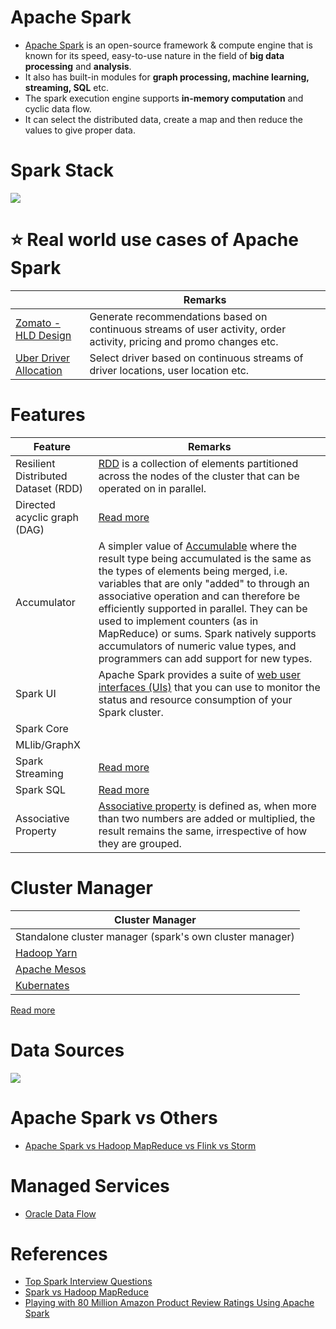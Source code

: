 # Apache Spark
- [Apache Spark](https://spark.apache.org) is an open-source framework & compute engine that is known for its speed, easy-to-use nature in the field of **big data processing** and **analysis**.
- It also has built-in modules for **graph processing, machine learning, streaming, SQL** etc.
- The spark execution engine supports **in-memory computation** and cyclic data flow.
- It can select the distributed data, create a map and then reduce the values to give proper data.

# Spark Stack

![](https://www.altexsoft.com/media/2021/06/word-image-14.png)

# :star: Real world use cases of Apache Spark

|                                                                                              | Remarks                                                                                                               |
|----------------------------------------------------------------------------------------------|-----------------------------------------------------------------------------------------------------------------------|
| [Zomato - HLD Design](../../../0_UseCaseDesigns/FoodOrderingZomatoSwiggy/Readme.md)     | Generate recommendations based on continuous streams of user activity, order activity, pricing and promo changes etc. |
| [Uber Driver Allocation](../../../0_UseCaseDesigns/DriverAllocationUberGoJek/Readme.md) | Select driver based on continuous streams of driver locations, user location etc.                                     |

# Features

| Feature                             | Remarks                                                                                                                                                                                                                                                                                                                                                                                                                                                                                                                    |
|-------------------------------------|----------------------------------------------------------------------------------------------------------------------------------------------------------------------------------------------------------------------------------------------------------------------------------------------------------------------------------------------------------------------------------------------------------------------------------------------------------------------------------------------------------------------------|
| Resilient Distributed Dataset (RDD) | [RDD](https://spark.apache.org/docs/latest/rdd-programming-guide.html) is a collection of elements partitioned across the nodes of the cluster that can be operated on in parallel.                                                                                                                                                                                                                                                                                                                                        |
| Directed acyclic graph (DAG)        | [Read more](../../WorkflowSchedulers/DAG.md)                                                                                                                                                                                                                                                                                                                                                                                                                                                                               |
| Accumulator                         | A simpler value of [Accumulable](https://spark.apache.org/docs/1.6.1/api/java/org/apache/spark/Accumulator.html) where the result type being accumulated is the same as the types of elements being merged, i.e. variables that are only "added" to through an associative operation and can therefore be efficiently supported in parallel. They can be used to implement counters (as in MapReduce) or sums. Spark natively supports accumulators of numeric value types, and programmers can add support for new types. |
| Spark UI                            | Apache Spark provides a suite of [web user interfaces (UIs)](https://spark.apache.org/docs/latest/web-ui.html) that you can use to monitor the status and resource consumption of your Spark cluster.                                                                                                                                                                                                                                                                                                                      |
| Spark Core                          |                                                                                                                                                                                                                                                                                                                                                                                                                                                                                                                            |
| MLlib/GraphX                        |                                                                                                                                                                                                                                                                                                                                                                                                                                                                                                                            |
| Spark Streaming                     | [Read more](SparkStreaming.md)                                                                                                                                                                                                                                                                                                                                                                                                                                                                                             |
| Spark SQL                           | [Read more](SparkSQL.md)                                                                                                                                                                                                                                                                                                                                                                                                                                                                                                   |
| Associative Property                | [Associative property](https://www.splashlearn.com/math-vocabulary/addition/associative-property) is defined as, when more than two numbers are added or multiplied, the result remains the same, irrespective of how they are grouped.                                                                                                                                                                                                                                                                                    |

# Cluster Manager

| Cluster Manager                                                            |
|----------------------------------------------------------------------------|
| Standalone cluster manager (spark's own cluster manager)                   |
| [Hadoop Yarn](../../../9_Container&Orchestration/ApacheYarn.md)            |
| [Apache Mesos](../../../9_Container&Orchestration/ApacheMarathon&Mesos.md) |
| [Kubernates](../../../9_Container&Orchestration/Kubernates/Readme.md)      |

[Read more](https://techvidvan.com/tutorials/spark-cluster-manager-yarn-mesos-and-standalone/)

# Data Sources

![](https://miro.medium.com/v2/resize:fit:1368/format:webp/1*kNBQi-vVM_J3vaqHS_HBWw.png)

# Apache Spark vs Others
- [Apache Spark vs Hadoop MapReduce vs Flink vs Storm](../SparkVsMapReduceVsFlinkVsStorm.md)

# Managed Services
- [Oracle Data Flow](https://www.oracle.com/big-data/data-flow/)

# References
- [Top Spark Interview Questions](https://www.interviewbit.com/spark-interview-questions/)
- [Spark vs Hadoop MapReduce](https://www.integrate.io/blog/apache-spark-vs-hadoop-mapreduce/)
- [Playing with 80 Million Amazon Product Review Ratings Using Apache Spark](https://minimaxir.com/2017/01/amazon-spark/)